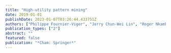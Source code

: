 ```yaml
---
title: "High-utility pattern mining"
date: 2019-01-01
publishDate: 2023-01-07T03:26:44.433751Z
authors: ["Philippe Fournier-Viger", "Jerry Chun-Wei Lin", "Roger Nkambou", "Bay Vo", "Vincent S Tseng"]
publication_types: ["2"]
abstract: ""
featured: false
publication: "*Cham: Springer*"
---
```


